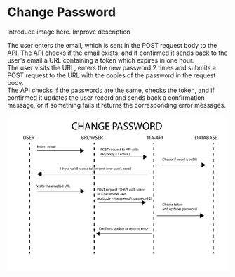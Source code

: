 # Change Password

Introduce image here.
Improve description

The user enters the email, which is sent in the POST request body to the API. The API checks if the email exists, and if confirmed it sends back to the user's email a URL containing a token which expires in one hour.  
The user visits the URL, enters the new password 2 times and submits a POST request to the URL with the copies of the password in the request body.  
The API checks if the passwords are the same, checks the token, and if confirmed it updates the user record and sends back a confirmation message, or if something fails it returns the corresponding error messages.

![Drag Racing](../../static/img/changePassword.png)
